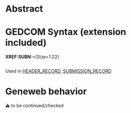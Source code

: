 ﻿# Abstract

# GEDCOM Syntax (extension included)

**XREF:SUBN**:={Size=1:22}
<pre>
</pre>
Used in <a href=Ged.HEADER_RECORD.md>HEADER_RECORD</a>, <a href=Ged.SUBMISSION_RECORD.md>SUBMISSION_RECORD</a><br />

# Geneweb behavior


:warning: to be continued/checked

